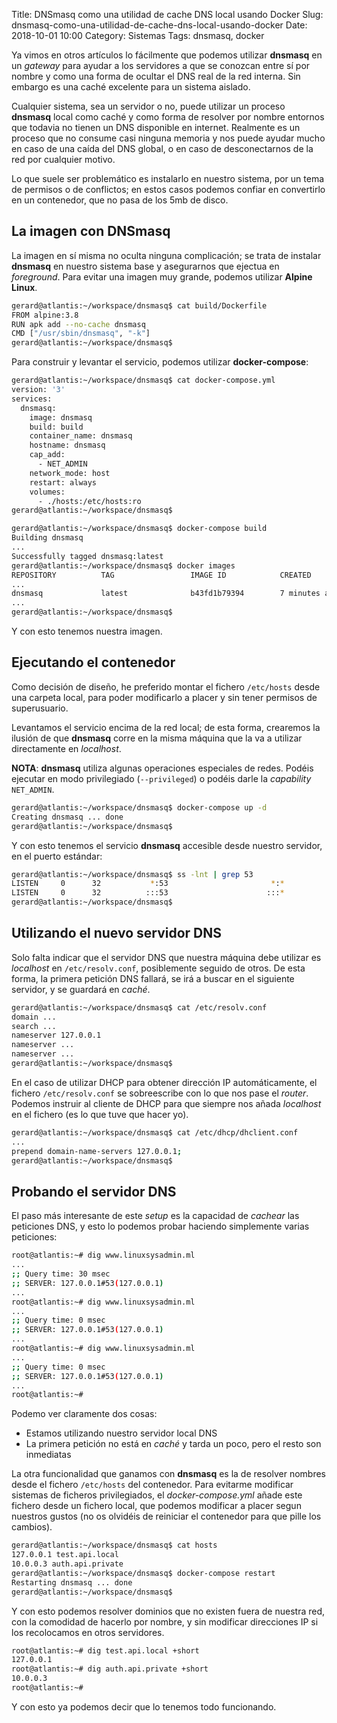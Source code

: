 Title: DNSmasq como una utilidad de cache DNS local usando Docker
Slug: dnsmasq-como-una-utilidad-de-cache-dns-local-usando-docker
Date: 2018-10-01 10:00
Category: Sistemas
Tags: dnsmasq, docker



Ya vimos en otros artículos lo fácilmente que podemos utilizar **dnsmasq** en un *gateway* para ayudar a los servidores a que se conozcan entre sí por nombre y como una forma de ocultar el DNS real de la red interna. Sin embargo es una caché excelente para un sistema aislado.

Cualquier sistema, sea un servidor o no, puede utilizar un proceso **dnsmasq** local como caché y como forma de resolver por nombre entornos que todavia no tienen un DNS disponible en internet. Realmente es un proceso que no consume casi ninguna memoria y nos puede ayudar mucho en caso de una caída del DNS global, o en caso de desconectarnos de la red por cualquier motivo.

Lo que suele ser problemático es instalarlo en nuestro sistema, por un tema de permisos o de conflictos; en estos casos podemos confiar en convertirlo en un contenedor, que no pasa de los 5mb de disco.

## La imagen con DNSmasq

La imagen en sí misma no oculta ninguna complicación; se trata de instalar **dnsmasq** en nuestro sistema base y asegurarnos que ejectua en *foreground*. Para evitar una imagen muy grande, podemos utilizar **Alpine Linux**.

```bash
gerard@atlantis:~/workspace/dnsmasq$ cat build/Dockerfile
FROM alpine:3.8
RUN apk add --no-cache dnsmasq
CMD ["/usr/sbin/dnsmasq", "-k"]
gerard@atlantis:~/workspace/dnsmasq$
```

Para construir y levantar el servicio, podemos utilizar **docker-compose**:

```bash
gerard@atlantis:~/workspace/dnsmasq$ cat docker-compose.yml
version: '3'
services:
  dnsmasq:
    image: dnsmasq
    build: build
    container_name: dnsmasq
    hostname: dnsmasq
    cap_add:
      - NET_ADMIN
    network_mode: host
    restart: always
    volumes:
      - ./hosts:/etc/hosts:ro
gerard@atlantis:~/workspace/dnsmasq$
```

```bash
gerard@atlantis:~/workspace/dnsmasq$ docker-compose build
Building dnsmasq
...
Successfully tagged dnsmasq:latest
gerard@atlantis:~/workspace/dnsmasq$ docker images
REPOSITORY          TAG                 IMAGE ID            CREATED             SIZE
...
dnsmasq             latest              b43fd1b79394        7 minutes ago       4.76MB
...
gerard@atlantis:~/workspace/dnsmasq$
```

Y con esto tenemos nuestra imagen.

## Ejecutando el contenedor

Como decisión de diseño, he preferido montar el fichero `/etc/hosts` desde una carpeta local, para poder modificarlo a placer y sin tener permisos de superusuario.

Levantamos el servicio encima de la red local; de esta forma, crearemos la ilusión de que **dnsmasq** corre en la misma máquina que la va a utilizar directamente en *localhost*.

**NOTA**: **dnsmasq** utiliza algunas operaciones especiales de redes. Podéis ejecutar en modo privilegiado (`--privileged`) o podéis darle la *capability* `NET_ADMIN`.

```bash
gerard@atlantis:~/workspace/dnsmasq$ docker-compose up -d
Creating dnsmasq ... done
gerard@atlantis:~/workspace/dnsmasq$
```

Y con esto tenemos el servicio **dnsmasq** accesible desde nuestro servidor, en el puerto estándar:

```bash
gerard@atlantis:~/workspace/dnsmasq$ ss -lnt | grep 53
LISTEN     0      32           *:53                       *:*
LISTEN     0      32          :::53                      :::*
gerard@atlantis:~/workspace/dnsmasq$
```

## Utilizando el nuevo servidor DNS

Solo falta indicar que el servidor DNS que nuestra máquina debe utilizar es *localhost* en `/etc/resolv.conf`, posiblemente seguido de otros. De esta forma, la primera petición DNS fallará, se irá a buscar en el siguiente servidor, y se guardará en *caché*.

```bash
gerard@atlantis:~/workspace/dnsmasq$ cat /etc/resolv.conf
domain ...
search ...
nameserver 127.0.0.1
nameserver ...
nameserver ...
gerard@atlantis:~/workspace/dnsmasq$
```

En el caso de utilizar DHCP para obtener dirección IP automáticamente, el fichero `/etc/resolv.conf` se sobreescribe con lo que nos pase el *router*. Podemos instruir al cliente de DHCP para que siempre nos añada *localhost* en el fichero (es lo que tuve que hacer yo).

```bash
gerard@atlantis:~/workspace/dnsmasq$ cat /etc/dhcp/dhclient.conf 
...
prepend domain-name-servers 127.0.0.1;
gerard@atlantis:~/workspace/dnsmasq$
```

## Probando el servidor DNS

El paso más interesante de este *setup* es la capacidad de *cachear* las peticiones DNS, y esto lo podemos probar haciendo simplemente varias peticiones:

```bash
root@atlantis:~# dig www.linuxsysadmin.ml
...
;; Query time: 30 msec
;; SERVER: 127.0.0.1#53(127.0.0.1)
...
root@atlantis:~# dig www.linuxsysadmin.ml
...
;; Query time: 0 msec
;; SERVER: 127.0.0.1#53(127.0.0.1)
...
root@atlantis:~# dig www.linuxsysadmin.ml
...
;; Query time: 0 msec
;; SERVER: 127.0.0.1#53(127.0.0.1)
...
root@atlantis:~#
```

Podemo ver claramente dos cosas:

* Estamos utilizando nuestro servidor local DNS
* La primera petición no está en *caché* y tarda un poco, pero el resto son inmediatas

La otra funcionalidad que ganamos con **dnsmasq** es la de resolver nombres desde el fichero `/etc/hosts` del contenedor. Para evitarme modificar sistemas de ficheros privilegiados, el *docker-compose.yml* añade este fichero desde un fichero local, que podemos modificar a placer segun nuestros gustos (no os olvidéis de reiniciar el contenedor para que pille los cambios).

```bash
gerard@atlantis:~/workspace/dnsmasq$ cat hosts
127.0.0.1 test.api.local
10.0.0.3 auth.api.private
gerard@atlantis:~/workspace/dnsmasq$ docker-compose restart
Restarting dnsmasq ... done
gerard@atlantis:~/workspace/dnsmasq$
```

Y con esto podemos resolver dominios que no existen fuera de nuestra red, con la comodidad de hacerlo por nombre, y sin modificar direcciones IP si los recolocamos en otros servidores.

```bash
root@atlantis:~# dig test.api.local +short
127.0.0.1
root@atlantis:~# dig auth.api.private +short
10.0.0.3
root@atlantis:~#
```

Y con esto ya podemos decir que lo tenemos todo funcionando.
